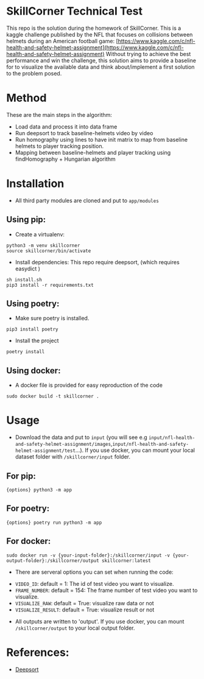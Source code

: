 # SkillCorner Technical Test
This repo is the solution during the homework of SkillCorner. 
This is a kaggle challenge published by the NFL that focuses on collisions between helmets during an American football game:
[https://www.kaggle.com/c/nfl-health-and-safety-helmet-assignment](https://www.kaggle.com/c/nfl-health-and-safety-helmet-assignment)
Without trying to achieve the best performance and win the challenge, this solution aims to provide a baseline for to visualize the available data and think about/implement a first solution to the problem posed. 

# Method
These are the main steps in the algorithm:
+ Load data and process it into data frame
+ Run deepsort to track baseline-helmets video by video
+ Run homography using lines to have init matrix to map from baseline helmets to player tracking position.
+ Mapping between baseline-helmets and player tracking using findHomography + Hungarian algorithm

# Installation
- All third party modules are cloned and put to `app/modules`
## Using pip:
- Create a virtualenv:
```
python3 -m venv skillcorner
source skillcorner/bin/activate
```

- Install dependencies:
This repo require deepsort, (which requires easydict )
```
sh install.sh
pip3 install -r requirements.txt
```
## Using poetry:
- Make sure poetry is installed.
```
pip3 install poetry
```
- Install the project
```
poetry install
```

## Using docker:
- A docker file is provided for easy reproduction of the code
```
sudo docker build -t skillcorner .
```

# Usage
- Download the data and put to `input` (you will see e.g `input/nfl-health-and-safety-helmet-assignment/images`,`input/nfl-health-and-safety-helmet-assignment/test`...). If you use docker, you can mount your local dataset folder with `/skillcorner/input` folder.

## For pip:
```
{options} python3 -m app
```
 
## For poetry:
```
{options} poetry run python3 -m app 
```
## For docker:
```
sudo docker run -v {your-input-folder}:/skillcorner/input -v {your-output-folder}:/skillcorner/output skillcorner:latest
```
- There are serveral options you can set when running the code:
+ `VIDEO_ID`: default = 1: The id of test video you want to visualize. 
+ `FRAME_NUMBER`: default = 154:  The frame number of test video you want to visualize.
+ `VISUALIZE_RAW`: default = True: visualize raw data or not
+ `VISUALIZE_RESULT`: default = True: visualize result or not
- All outputs are written to 'output'. If you use docker, you can mount `/skillcorner/output` to your local output folder.


# References:
+ [Deepsort](https://github.com/mikel-brostrom/Yolov5_DeepSort_Pytorch)

